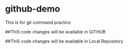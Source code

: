 # github-demo
This is for git command practice 

##ThiS code changes will be available in GITHUB

##ThiS code changes will be available in Local Repository
